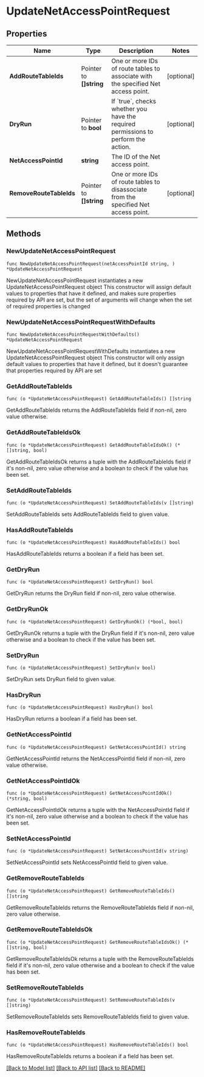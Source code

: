 # UpdateNetAccessPointRequest

## Properties

Name | Type | Description | Notes
------------ | ------------- | ------------- | -------------
**AddRouteTableIds** | Pointer to **[]string** | One or more IDs of route tables to associate with the specified Net access point. | [optional] 
**DryRun** | Pointer to **bool** | If &#x60;true&#x60;, checks whether you have the required permissions to perform the action. | [optional] 
**NetAccessPointId** | **string** | The ID of the Net access point. | 
**RemoveRouteTableIds** | Pointer to **[]string** | One or more IDs of route tables to disassociate from the specified Net access point. | [optional] 

## Methods

### NewUpdateNetAccessPointRequest

`func NewUpdateNetAccessPointRequest(netAccessPointId string, ) *UpdateNetAccessPointRequest`

NewUpdateNetAccessPointRequest instantiates a new UpdateNetAccessPointRequest object
This constructor will assign default values to properties that have it defined,
and makes sure properties required by API are set, but the set of arguments
will change when the set of required properties is changed

### NewUpdateNetAccessPointRequestWithDefaults

`func NewUpdateNetAccessPointRequestWithDefaults() *UpdateNetAccessPointRequest`

NewUpdateNetAccessPointRequestWithDefaults instantiates a new UpdateNetAccessPointRequest object
This constructor will only assign default values to properties that have it defined,
but it doesn't guarantee that properties required by API are set

### GetAddRouteTableIds

`func (o *UpdateNetAccessPointRequest) GetAddRouteTableIds() []string`

GetAddRouteTableIds returns the AddRouteTableIds field if non-nil, zero value otherwise.

### GetAddRouteTableIdsOk

`func (o *UpdateNetAccessPointRequest) GetAddRouteTableIdsOk() (*[]string, bool)`

GetAddRouteTableIdsOk returns a tuple with the AddRouteTableIds field if it's non-nil, zero value otherwise
and a boolean to check if the value has been set.

### SetAddRouteTableIds

`func (o *UpdateNetAccessPointRequest) SetAddRouteTableIds(v []string)`

SetAddRouteTableIds sets AddRouteTableIds field to given value.

### HasAddRouteTableIds

`func (o *UpdateNetAccessPointRequest) HasAddRouteTableIds() bool`

HasAddRouteTableIds returns a boolean if a field has been set.

### GetDryRun

`func (o *UpdateNetAccessPointRequest) GetDryRun() bool`

GetDryRun returns the DryRun field if non-nil, zero value otherwise.

### GetDryRunOk

`func (o *UpdateNetAccessPointRequest) GetDryRunOk() (*bool, bool)`

GetDryRunOk returns a tuple with the DryRun field if it's non-nil, zero value otherwise
and a boolean to check if the value has been set.

### SetDryRun

`func (o *UpdateNetAccessPointRequest) SetDryRun(v bool)`

SetDryRun sets DryRun field to given value.

### HasDryRun

`func (o *UpdateNetAccessPointRequest) HasDryRun() bool`

HasDryRun returns a boolean if a field has been set.

### GetNetAccessPointId

`func (o *UpdateNetAccessPointRequest) GetNetAccessPointId() string`

GetNetAccessPointId returns the NetAccessPointId field if non-nil, zero value otherwise.

### GetNetAccessPointIdOk

`func (o *UpdateNetAccessPointRequest) GetNetAccessPointIdOk() (*string, bool)`

GetNetAccessPointIdOk returns a tuple with the NetAccessPointId field if it's non-nil, zero value otherwise
and a boolean to check if the value has been set.

### SetNetAccessPointId

`func (o *UpdateNetAccessPointRequest) SetNetAccessPointId(v string)`

SetNetAccessPointId sets NetAccessPointId field to given value.


### GetRemoveRouteTableIds

`func (o *UpdateNetAccessPointRequest) GetRemoveRouteTableIds() []string`

GetRemoveRouteTableIds returns the RemoveRouteTableIds field if non-nil, zero value otherwise.

### GetRemoveRouteTableIdsOk

`func (o *UpdateNetAccessPointRequest) GetRemoveRouteTableIdsOk() (*[]string, bool)`

GetRemoveRouteTableIdsOk returns a tuple with the RemoveRouteTableIds field if it's non-nil, zero value otherwise
and a boolean to check if the value has been set.

### SetRemoveRouteTableIds

`func (o *UpdateNetAccessPointRequest) SetRemoveRouteTableIds(v []string)`

SetRemoveRouteTableIds sets RemoveRouteTableIds field to given value.

### HasRemoveRouteTableIds

`func (o *UpdateNetAccessPointRequest) HasRemoveRouteTableIds() bool`

HasRemoveRouteTableIds returns a boolean if a field has been set.


[[Back to Model list]](../README.md#documentation-for-models) [[Back to API list]](../README.md#documentation-for-api-endpoints) [[Back to README]](../README.md)


